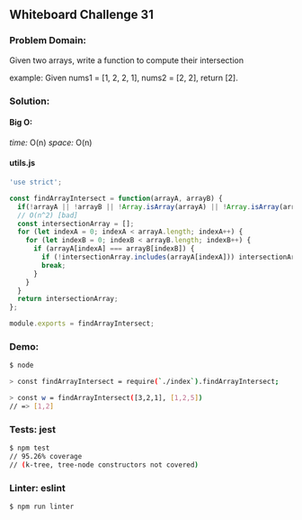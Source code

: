 ## Whiteboard Challenge 31

### Problem Domain:

Given two arrays, write a function to compute their intersection

example: Given nums1 = [1, 2, 2, 1], nums2 = [2, 2], return [2].

### Solution:

#### Big O:
*time:* O(n)
*space:* O(n)

#### utils.js
```js
'use strict';

const findArrayIntersect = function(arrayA, arrayB) {
  if(!arrayA || !arrayB || !Array.isArray(arrayA) || !Array.isArray(arrayB)) throw new Error(`Error: Invalid input: ${arrayA}, ${arrayB}`);
  // O(n^2) [bad]
  const intersectionArray = [];
  for (let indexA = 0; indexA < arrayA.length; indexA++) {
    for (let indexB = 0; indexB < arrayB.length; indexB++) {
      if (arrayA[indexA] === arrayB[indexB]) {
        if (!intersectionArray.includes(arrayA[indexA])) intersectionArray.push(arrayA[indexA]);
        break;
      }
    }
  }
  return intersectionArray;
};

module.exports = findArrayIntersect;
```

### Demo:

```sh
$ node

> const findArrayIntersect = require(`./index`).findArrayIntersect;

> const w = findArrayIntersect([3,2,1], [1,2,5])
// => [1,2]

```

### Tests: jest

```sh
$ npm test
// 95.26% coverage
// (k-tree, tree-node constructors not covered)
```

### Linter: eslint

```sh
$ npm run linter
```
